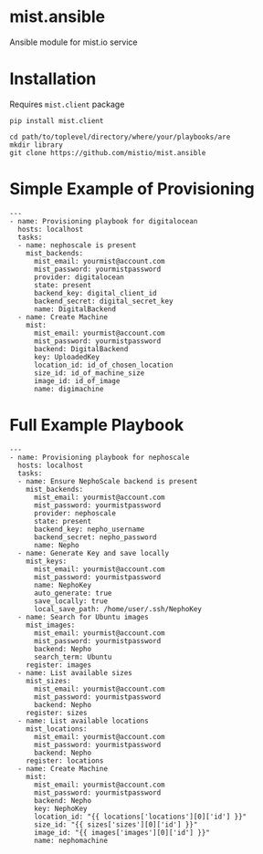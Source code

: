 mist.ansible
============

Ansible module for mist.io service

Installation
============
Requires `mist.client` package

```pip install mist.client```

```
cd path/to/toplevel/directory/where/your/playbooks/are
mkdir library
git clone https://github.com/mistio/mist.ansible
```

Simple Example of Provisioning
==============================
```
---
- name: Provisioning playbook for digitalocean
  hosts: localhost
  tasks:
  - name: nephoscale is present
    mist_backends:
      mist_email: yourmist@account.com
      mist_password: yourmistpassword
      provider: digitalocean
      state: present
      backend_key: digital_client_id
      backend_secret: digital_secret_key
      name: DigitalBackend
  - name: Create Machine
    mist:
      mist_email: yourmist@account.com
      mist_password: yourmistpassword
      backend: DigitalBackend
      key: UploadedKey
      location_id: id_of_chosen_location
      size_id: id_of_machine_size
      image_id: id_of_image
      name: digimachine
```

Full Example Playbook
=====================
```
---
- name: Provisioning playbook for nephoscale
  hosts: localhost
  tasks:
  - name: Ensure NephoScale backend is present
    mist_backends:
      mist_email: yourmist@account.com
      mist_password: yourmistpassword
      provider: nephoscale
      state: present
      backend_key: nepho_username
      backend_secret: nepho_password
      name: Nepho
  - name: Generate Key and save locally
    mist_keys:
      mist_email: yourmist@account.com
      mist_password: yourmistpassword
      name: NephoKey
      auto_generate: true
      save_locally: true
      local_save_path: /home/user/.ssh/NephoKey
  - name: Search for Ubuntu images
    mist_images:
      mist_email: yourmist@account.com
      mist_password: yourmistpassword
      backend: Nepho
      search_term: Ubuntu
    register: images
  - name: List available sizes
    mist_sizes:
      mist_email: yourmist@account.com
      mist_password: yourmistpassword
      backend: Nepho
    register: sizes
  - name: List available locations
    mist_locations:
      mist_email: yourmist@account.com
      mist_password: yourmistpassword
      backend: Nepho
    register: locations
  - name: Create Machine
    mist:
      mist_email: yourmist@account.com
      mist_password: yourmistpassword
      backend: Nepho
      key: NephoKey
      location_id: "{{ locations['locations'][0]['id'] }}"
      size_id: "{{ sizes['sizes'][0]['id'] }}"
      image_id: "{{ images['images'][0]['id'] }}"
      name: nephomachine
```
